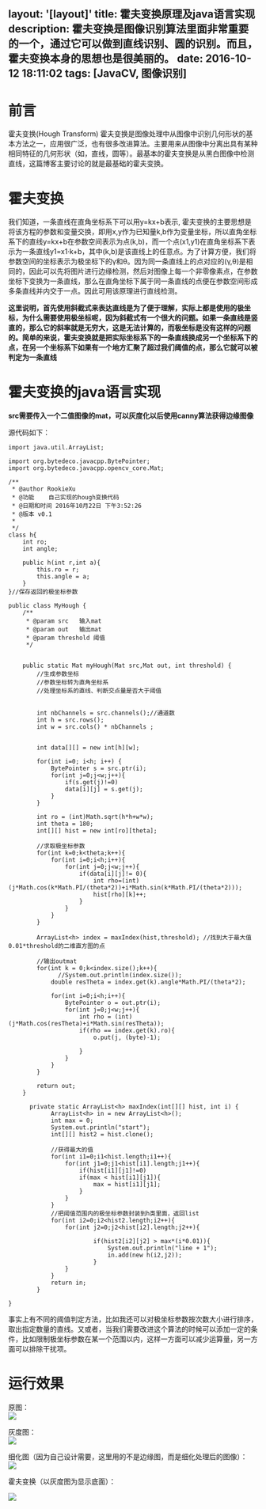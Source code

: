 layout: '[layout]'
title: 霍夫变换原理及java语言实现
description: 霍夫变换是图像识别算法里面非常重要的一个，通过它可以做到直线识别、圆的识别。而且，霍夫变换本身的思想也是很美丽的。
date: 2016-10-12 18:11:02
tags: [JavaCV, 图像识别]
---

# 前言 #
霍夫变换(Hough Transform) 霍夫变换是图像处理中从图像中识别几何形状的基本方法之一，应用很广泛，也有很多改进算法。主要用来从图像中分离出具有某种相同特征的几何形状（如，直线，圆等）。最基本的霍夫变换是从黑白图像中检测直线，这篇博客主要讨论的就是最基础的霍夫变换。

# 霍夫变换 #

我们知道，一条直线在直角坐标系下可以用y=kx+b表示, 霍夫变换的主要思想是将该方程的参数和变量交换，即用x,y作为已知量k,b作为变量坐标，所以直角坐标系下的直线y=kx+b在参数空间表示为点(k,b)，而一个点(x1,y1)在直角坐标系下表示为一条直线y1=x1·k+b，其中(k,b)是该直线上的任意点。为了计算方便，我们将参数空间的坐标表示为极坐标下的γ和θ。因为同一条直线上的点对应的(γ,θ)是相同的，因此可以先将图片进行边缘检测，然后对图像上每一个非零像素点，在参数坐标下变换为一条直线，那么在直角坐标下属于同一条直线的点便在参数空间形成多条直线并内交于一点。因此可用该原理进行直线检测。

**这里说明，首先使用斜截式来表达直线是为了便于理解，实际上都是使用的极坐标，为什么需要使用极坐标呢，因为斜截式有一个很大的问题。如果一条直线是竖直的，那么它的斜率就是无穷大，这是无法计算的，而极坐标是没有这样的问题的。简单的来说，霍夫变换就是把实际坐标系下的一条直线换成另一个坐标系下的点，在另一个坐标系下如果有一个地方汇聚了超过我们阈值的点，那么它就可以被判定为一条直线**

# 霍夫变换的java语言实现 #
**src需要传入一个二值图像的mat，可以灰度化以后使用canny算法获得边缘图像**  

源代码如下：

	import java.util.ArrayList;
	
	import org.bytedeco.javacpp.BytePointer;
	import org.bytedeco.javacpp.opencv_core.Mat;
	
	/**
	 * @author RookieXu
	 * @功能    自己实现的hough变换代码
	 * @日期和时间 2016年10月22日 下午3:52:26
	 * @版本 v0.1
	 *
	 */
	class h{
	    int ro;
	    int angle;
	
	    public h(int r,int a){
	        this.ro = r;
	        this.angle = a;
	    }
	}//保存返回的极坐标参数
	    
	public class MyHough {
		/**
		 * @param src	输入mat
		 * @param out	输出mat
		 * @param threshold 阈值
		 */
		
		
		public static Mat myHough(Mat src,Mat out, int threshold) {
			//生成参数坐标
			//参数坐标转为直角坐标系
			//处理坐标系的直线、判断交点量是否大于阈值
			

			int nbChannels = src.channels();//通道数  		 
	        int h = src.rows();  
	        int w = src.cols() * nbChannels ; 
	        
	
	        int data[][] = new int[h][w];
	
	        for(int i=0; i<h; i++) {
	        	BytePointer s = src.ptr(i);	
	        	for(int j=0;j<w;j++){
	        		if(s.get(j)!=0)
	        		data[i][j] = s.get(j);
	        	}
	        }
	        
	        int ro = (int)Math.sqrt(h*h+w*w);
	        int theta = 180;
	        int[][] hist = new int[ro][theta];

			//求取极坐标参数
	        for(int k=0;k<theta;k++){
	            for(int i=0;i<h;i++){
	                for(int j=0;j<w;j++){
	                    if(data[i][j]!= 0){
	                        int rho=(int)(j*Math.cos(k*Math.PI/(theta*2))+i*Math.sin(k*Math.PI/(theta*2)));
	                        hist[rho][k]++;
	                    }      
	                }
	            }
	        }
	
	        ArrayList<h> index = maxIndex(hist,threshold); //找到大于最大值0.01*threshold的二维直方图的点
	
			//输出outmat
	        for(int k = 0;k<index.size();k++){
	        	  //System.out.println(index.size());
	            double resTheta = index.get(k).angle*Math.PI/(theta*2);
	
	            for(int i=0;i<h;i++){
	            	BytePointer o = out.ptr(i);	
	                for(int j=0;j<w;j++){      
	                    int rho = (int)(j*Math.cos(resTheta)+i*Math.sin(resTheta));
	                    if(rho == index.get(k).ro){
	                        o.put(j, (byte)-1); 

	                    }
	                }   
	            }
	        }
	
	        return out;
		}
		
		  private static ArrayList<h> maxIndex(int[][] hist, int i) {
		        ArrayList<h> in = new ArrayList<h>();
		        int max = 0;
		        System.out.println("start");
		        int[][] hist2 = hist.clone();

		        //获得最大的值
		        for(int i1=0;i1<hist.length;i1++){
		            for(int j1=0;j1<hist[i1].length;j1++){
		            	if(hist[i1][j1]!=0)
		                if(max < hist[i1][j1]){		  	
		                    max = hist[i1][j1];        
		                }
		            }
		        }
				//把阈值范围内的极坐标参数封装到h类里面，返回list
		        for(int i2=0;i2<hist2.length;i2++){
		            for(int j2=0;j2<hist[i2].length;j2++){
		            
		                    if(hist2[i2][j2] > max*(i*0.01)){
		                    	System.out.println("line + 1");
		                        in.add(new h(i2,j2));
		                    }
		            }
		        }
		        return in;  
		    }
		  
	}


事实上有不同的阈值判定方法，比如我还可以对极坐标参数按次数大小进行排序，取出指定数量的直线。又或者，当我们需要改进这个算法的时候可以添加一定的条件，比如限制极坐标参数在某一个范围以内，这样一方面可以减少运算量，另一方面可以排除干扰项。

# 运行效果 #

原图：  
![](http://ohendw9u7.bkt.clouddn.com/%E5%8E%9F%E5%9B%BE.jpg)

灰度图：  
![](http://ohendw9u7.bkt.clouddn.com/%E7%81%B0%E5%BA%A6%E5%9B%BE.png)

细化图（因为自己设计需要，这里用的不是边缘图，而是细化处理后的图像）：  
![](http://ohendw9u7.bkt.clouddn.com/%E7%BB%86%E5%8C%96.png)

霍夫变换（以灰度图为显示底面）：

![](http://ohendw9u7.bkt.clouddn.com/%E9%9C%8D%E5%A4%AB%E5%8F%98%E6%8D%A2.png)
